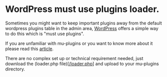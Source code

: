 # WordPress must use plugins loader.
Sometimes you might want to keep important plugins away from the default wordpress plugins table in the admin area, [WordPress](https://wp.org) offers a simple way to do this which is "must use plugins".

If you are unfamiliar with mu-plugins or you want to know more about it please read this [article](https://developer.wordpress.org/advanced-administration/plugins/mu-plugins/).

There are no complex set up or technical requirement needed, just download the (loader.php file)[[/loader.php](https://github.com/CallismartLtd/must-use-plugins-loader/blob/main/load.php)] and upload to your mu-plugins directory.

